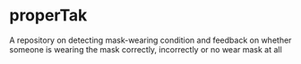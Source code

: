 # properTak
A repository on detecting mask-wearing condition and feedback on whether someone is wearing the mask correctly, incorrectly or no wear mask at all
